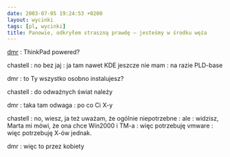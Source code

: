 ```yaml
---
date: 2003-07-05 19:24:53 +0200
layout: wycinki
tags: [pl, wycinki]
title: Panowie, odkryłem straszną prawdę – jesteśmy w środku węża
---
```


[dmr](http://bol-istnienia.org 'vel Szymon B.')
: ThinkPad powered?

chastell
: no bez jaj
: ja tam nawet KDE jeszcze nie mam
: na razie PLD-base

dmr
: to Ty wszystko osobno instalujesz?

chastell
: do odważnych świat należy

dmr
: taka tam odwaga
: po co Ci X-y

chastell
: no, wiesz, ja też uważam, że ogólnie niepotrzebne
: ale
: widzisz, Marta mi mówi, że ona chce Win2000 i TM-a
: więc potrzebuję vmware
: więc potrzebuję X-ów jednak.

dmr
: więc to przez kobiety

